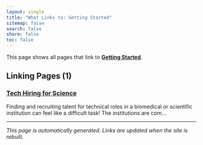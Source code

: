 ```yaml
---
layout: single
title: "What Links to: Getting Started"
sitemap: false
search: false
share: false
toc: false
---
```


This page shows all pages that link to **[Getting Started](/datascience/tech_hiring/tech_hiring_getting_started/)**.

## Linking Pages (1)

### [Tech Hiring for Science](/datascience/tech_hiring/)

Finding and recruiting talent for technical roles in a biomedical or scientific
institution can feel like a difficult task! The institutions are com...

---


*This page is automatically generated. Links are updated when the site is rebuilt.*
